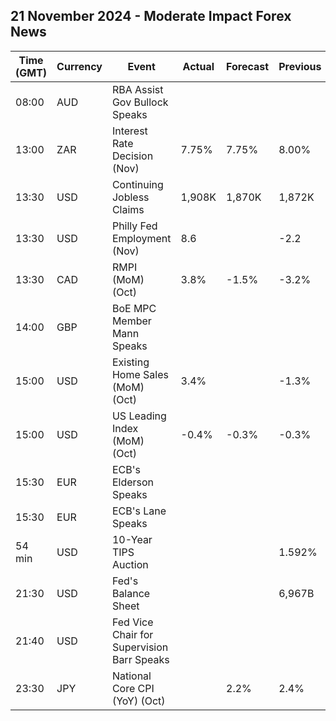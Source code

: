 ## 21 November 2024 - Moderate Impact Forex News

| Time (GMT) | Currency | Event | Actual | Forecast | Previous |
|------|----------|-------|--------|----------|----------|
| 08:00 | AUD | RBA Assist Gov Bullock Speaks |  |  |  |
| 13:00 | ZAR | Interest Rate Decision (Nov) | 7.75% | 7.75% | 8.00% |
| 13:30 | USD | Continuing Jobless Claims | 1,908K | 1,870K | 1,872K |
| 13:30 | USD | Philly Fed Employment (Nov) | 8.6 |  | -2.2 |
| 13:30 | CAD | RMPI (MoM) (Oct) | 3.8% | -1.5% | -3.2% |
| 14:00 | GBP | BoE MPC Member Mann Speaks |  |  |  |
| 15:00 | USD | Existing Home Sales (MoM) (Oct) | 3.4% |  | -1.3% |
| 15:00 | USD | US Leading Index (MoM) (Oct) | -0.4% | -0.3% | -0.3% |
| 15:30 | EUR | ECB's Elderson Speaks |  |  |  |
| 15:30 | EUR | ECB's Lane Speaks |  |  |  |
| 54 min | USD | 10-Year TIPS Auction |  |  | 1.592% |
| 21:30 | USD | Fed's Balance Sheet |  |  | 6,967B |
| 21:40 | USD | Fed Vice Chair for Supervision Barr Speaks |  |  |  |
| 23:30 | JPY | National Core CPI (YoY) (Oct) |  | 2.2% | 2.4% |

